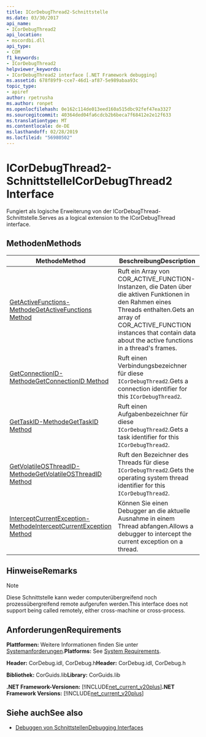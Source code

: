 ```yaml
---
title: ICorDebugThread2-Schnittstelle
ms.date: 03/30/2017
api_name:
- ICorDebugThread2
api_location:
- mscordbi.dll
api_type:
- COM
f1_keywords:
- ICorDebugThread2
helpviewer_keywords:
- ICorDebugThread2 interface [.NET Framework debugging]
ms.assetid: 678f89f9-cce7-46d1-af87-5e989abaa93c
topic_type:
- apiref
author: rpetrusha
ms.author: ronpet
ms.openlocfilehash: 0e162c114de013eed160a515dbc92fef47ea3327
ms.sourcegitcommit: 40364ded04fa6cdcb2b6beca7f68412e2e12f633
ms.translationtype: MT
ms.contentlocale: de-DE
ms.lasthandoff: 02/28/2019
ms.locfileid: "56980502"
---
```

# <a name="icordebugthread2-interface"></a><span data-ttu-id="421e9-102">ICorDebugThread2-Schnittstelle</span><span class="sxs-lookup"><span data-stu-id="421e9-102">ICorDebugThread2 Interface</span></span>
<span data-ttu-id="421e9-103">Fungiert als logische Erweiterung von der ICorDebugThread-Schnittstelle.</span><span class="sxs-lookup"><span data-stu-id="421e9-103">Serves as a logical extension to the ICorDebugThread interface.</span></span>  
  
## <a name="methods"></a><span data-ttu-id="421e9-104">Methoden</span><span class="sxs-lookup"><span data-stu-id="421e9-104">Methods</span></span>  
  
|<span data-ttu-id="421e9-105">Methode</span><span class="sxs-lookup"><span data-stu-id="421e9-105">Method</span></span>|<span data-ttu-id="421e9-106">Beschreibung</span><span class="sxs-lookup"><span data-stu-id="421e9-106">Description</span></span>|  
|------------|-----------------|  
|[<span data-ttu-id="421e9-107">GetActiveFunctions-Methode</span><span class="sxs-lookup"><span data-stu-id="421e9-107">GetActiveFunctions Method</span></span>](../../../../docs/framework/unmanaged-api/debugging/icordebugthread2-getactivefunctions-method.md)|<span data-ttu-id="421e9-108">Ruft ein Array von COR_ACTIVE_FUNCTION-Instanzen, die Daten über die aktiven Funktionen in den Rahmen eines Threads enthalten.</span><span class="sxs-lookup"><span data-stu-id="421e9-108">Gets an array of COR_ACTIVE_FUNCTION instances that contain data about the active functions in a thread's frames.</span></span>|  
|[<span data-ttu-id="421e9-109">GetConnectionID-Methode</span><span class="sxs-lookup"><span data-stu-id="421e9-109">GetConnectionID Method</span></span>](../../../../docs/framework/unmanaged-api/debugging/icordebugthread2-getconnectionid-method.md)|<span data-ttu-id="421e9-110">Ruft einen Verbindungsbezeichner für diese `ICorDebugThread2`.</span><span class="sxs-lookup"><span data-stu-id="421e9-110">Gets a connection identifier for this `ICorDebugThread2`.</span></span>|  
|[<span data-ttu-id="421e9-111">GetTaskID-Methode</span><span class="sxs-lookup"><span data-stu-id="421e9-111">GetTaskID Method</span></span>](../../../../docs/framework/unmanaged-api/debugging/icordebugthread2-gettaskid-method.md)|<span data-ttu-id="421e9-112">Ruft einen Aufgabenbezeichner für diese `ICorDebugThread2`.</span><span class="sxs-lookup"><span data-stu-id="421e9-112">Gets a task identifier for this `ICorDebugThread2`.</span></span>|  
|[<span data-ttu-id="421e9-113">GetVolatileOSThreadID-Methode</span><span class="sxs-lookup"><span data-stu-id="421e9-113">GetVolatileOSThreadID Method</span></span>](../../../../docs/framework/unmanaged-api/debugging/icordebugthread2-getvolatileosthreadid-method.md)|<span data-ttu-id="421e9-114">Ruft den Bezeichner des Threads für diese `ICorDebugThread2`.</span><span class="sxs-lookup"><span data-stu-id="421e9-114">Gets the operating system thread identifier for this `ICorDebugThread2`.</span></span>|  
|[<span data-ttu-id="421e9-115">InterceptCurrentException-Methode</span><span class="sxs-lookup"><span data-stu-id="421e9-115">InterceptCurrentException Method</span></span>](../../../../docs/framework/unmanaged-api/debugging/icordebugthread2-interceptcurrentexception-method.md)|<span data-ttu-id="421e9-116">Können Sie einen Debugger an die aktuelle Ausnahme in einem Thread abfangen.</span><span class="sxs-lookup"><span data-stu-id="421e9-116">Allows a debugger to intercept the current exception on a thread.</span></span>|  
  
## <a name="remarks"></a><span data-ttu-id="421e9-117">Hinweise</span><span class="sxs-lookup"><span data-stu-id="421e9-117">Remarks</span></span>  
  
> [!NOTE]
>  <span data-ttu-id="421e9-118">Diese Schnittstelle kann weder computerübergreifend noch prozessübergreifend remote aufgerufen werden.</span><span class="sxs-lookup"><span data-stu-id="421e9-118">This interface does not support being called remotely, either cross-machine or cross-process.</span></span>  
  
## <a name="requirements"></a><span data-ttu-id="421e9-119">Anforderungen</span><span class="sxs-lookup"><span data-stu-id="421e9-119">Requirements</span></span>  
 <span data-ttu-id="421e9-120">**Plattformen:** Weitere Informationen finden Sie unter [Systemanforderungen](../../../../docs/framework/get-started/system-requirements.md).</span><span class="sxs-lookup"><span data-stu-id="421e9-120">**Platforms:** See [System Requirements](../../../../docs/framework/get-started/system-requirements.md).</span></span>  
  
 <span data-ttu-id="421e9-121">**Header:** CorDebug.idl, CorDebug.h</span><span class="sxs-lookup"><span data-stu-id="421e9-121">**Header:** CorDebug.idl, CorDebug.h</span></span>  
  
 <span data-ttu-id="421e9-122">**Bibliothek:** CorGuids.lib</span><span class="sxs-lookup"><span data-stu-id="421e9-122">**Library:** CorGuids.lib</span></span>  
  
 <span data-ttu-id="421e9-123">**.NET Framework-Versionen:** [!INCLUDE[net_current_v20plus](../../../../includes/net-current-v20plus-md.md)]</span><span class="sxs-lookup"><span data-stu-id="421e9-123">**.NET Framework Versions:** [!INCLUDE[net_current_v20plus](../../../../includes/net-current-v20plus-md.md)]</span></span>  
  
## <a name="see-also"></a><span data-ttu-id="421e9-124">Siehe auch</span><span class="sxs-lookup"><span data-stu-id="421e9-124">See also</span></span>
- [<span data-ttu-id="421e9-125">Debuggen von Schnittstellen</span><span class="sxs-lookup"><span data-stu-id="421e9-125">Debugging Interfaces</span></span>](../../../../docs/framework/unmanaged-api/debugging/debugging-interfaces.md)
